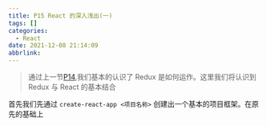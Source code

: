 ```yaml
---
title: P15 React 的深入浅出(一)
tags: []
categories:
  - React
date: 2021-12-08 21:14:09
abbrlink:
---
```


> 通过上一节[P14](https://bljj-dbld.github.io/posts/2578506661.html),我们基本的认识了 Redux 是如何运作。这里我们将认识到 Redux 与 React 的基本结合

首先我们先通过 `create-react-app <项目名称>` 创建出一个基本的项目框架。在原先的基础上